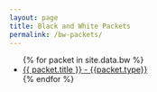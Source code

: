 ```yaml
---
layout: page
title: Black and White Packets
permalink: /bw-packets/
---
```


<ul>
{% for packet in site.data.bw %}
  <li>
    <a href="https://github.com/sher1/hatchpatch/blob/main/songs/{{ packet.pdf }}">
      {{ packet.title }} - {{packet.type}}
    </a>
  </li>
{% endfor %}
</ul>
